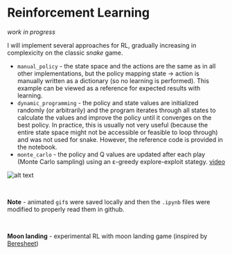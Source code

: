# Reinforcement Learning

_work in progress_

I will implement several approaches for RL, gradually increasing in complexicity on the classic _snake_ game.

* `manual_policy` - the state space and the actions are the same as in all other implementations, but the policy mapping state -> action is manually written as a dictionary (so no learning is performed). This example can be viewed as a reference for expected results with learning.  
* `dynamic_programming` - the policy and state values are initialized randomly (or arbitrarily) and the program iterates through all states to calculate the values and improve the policy until it converges on the best policy. In practice, this is usually not very useful (because the entire state space might not be accessible or feasible to loop through) and was not used for snake. However, the reference code is provided in the notebook.  
* `monte_carlo` - the policy and Q values are updated after each play (Monte Carlo sampling) using an ε-greedy explore-exploit stategy. [video](https://www.youtube.com/watch?v=l0sFUU7vScA)   


![alt text](https://github.com/ralhadeff/machine-learning-tools/blob/master/ReinforcementLearning/animations/monte_carlo.gif "RL example (Monte Carlo)")
  
    
      
<br>  

**Note** - animated `gif`s were saved locally and then the `.ipynb` files were modified to properly read them in github.

<br>

**Moon landing** - experimental RL with moon landing game (inspired by [Beresheet](https://en.wikipedia.org/wiki/Beresheet))
